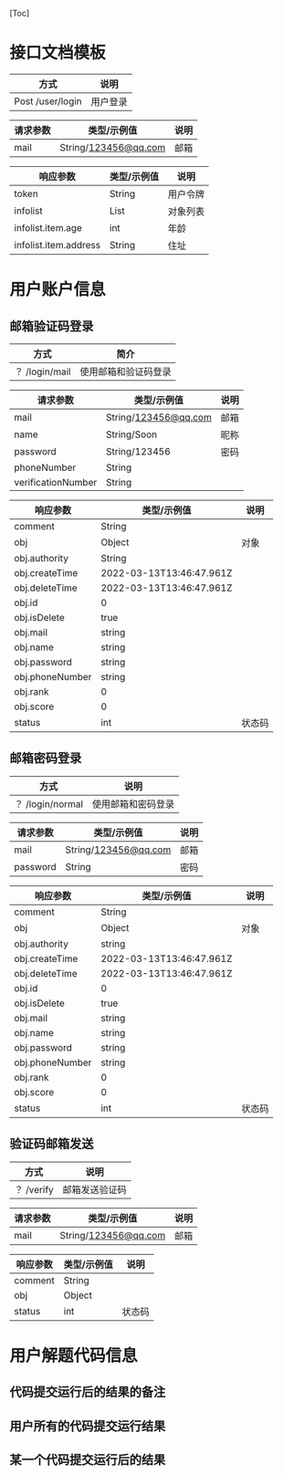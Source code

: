 [Toc]

# 接口文档模板
|方式|说明|
|--|--|
|Post /user/login|用户登录|

|请求参数|类型/示例值|说明|
|--|--|--|
|mail|String/123456@qq.com|邮箱|

|响应参数|类型/示例值|说明|
|--|--|--|
|token|String|用户令牌|
|infolist|List|对象列表|
|infolist.item.age|int|年龄|
|infolist.item.address|String|住址|


# 用户账户信息

## 邮箱验证码登录
|方式|简介|
|--|--|
|？ /login/mail|使用邮箱和验证码登录|

|请求参数|类型/示例值|说明|
|--|--|--|
|mail|String/123456@qq.com|邮箱|
|name|String/Soon|昵称|
|password|String/123456|密码|
|phoneNumber|String|||
|verificationNumber|String|||

|响应参数|类型/示例值|说明|
|--|--|--|
|comment|String||
|obj|Object|对象|
|obj.authority|String||
|obj.createTime|2022-03-13T13:46:47.961Z||
|obj.deleteTime|2022-03-13T13:46:47.961Z||
|obj.id|0||
|obj.isDelete|true||
|obj.mail|string||
|obj.name|string||
|obj.password|string||
|obj.phoneNumber|string||
|obj.rank|0||
|obj.score|0||
|status|int|状态码|

## 邮箱密码登录

|方式|说明|
|--|--|
|？ /login/normal|使用邮箱和密码登录|

|请求参数|类型/示例值|说明|
|--|--|--|
|mail|String/123456@qq.com|邮箱|
|password|String|密码|

|响应参数|类型/示例值|说明|
|--|--|--|
|comment|String||
|obj|Object|对象|
|obj.authority|string||
|obj.createTime|2022-03-13T13:46:47.961Z||
|obj.deleteTime|2022-03-13T13:46:47.961Z||
|obj.id|0||
|obj.isDelete|true||
|obj.mail|string||
|obj.name|string||
|obj.password|string||
|obj.phoneNumber|string||
|obj.rank|0||
|obj.score|0|
|status|int|状态码|


## 验证码邮箱发送

|方式|说明|
|--|--|
|？ /verify|邮箱发送验证码|

|请求参数|类型/示例值|说明|
|--|--|--|
|mail|String/123456@qq.com|邮箱|

|响应参数|类型/示例值|说明|
|--|--|--|
|comment|String||
|obj|Object||
|status|int|状态码|

# 用户解题代码信息

## 代码提交运行后的结果的备注



## 用户所有的代码提交运行结果

## 某一个代码提交运行后的结果